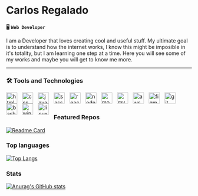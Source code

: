 # Carlos Regalado

🖥 **`Web Developer`**

I am a Developer that loves creating cool and useful stuff. My ultimate goal is to understand how the internet works, I know this might be imposible in it's totality, but I am learning one step at a time.
Here you will see some of my works and maybe you will get to know me more.

---
### 🛠 Tools and Technologies

<img align="left" alt="html"        width="30px" style="padding-right:10px" src="https://cdn.jsdelivr.net/gh/devicons/devicon/icons/html5/html5-original.svg"/>
<img align="left" alt="css"         width="30px" style="padding-right:10px" src="https://cdn.jsdelivr.net/gh/devicons/devicon/icons/css3/css3-original.svg"/>
<img align="left" alt="javascript"  width="30px" style="padding-right:10px" src="https://cdn.jsdelivr.net/gh/devicons/devicon/icons/javascript/javascript-original.svg"/>
<img align="left" alt="sass"        width="30px" style="padding-right:10px" src="https://cdn.jsdelivr.net/gh/devicons/devicon/icons/sass/sass-original.svg"/>
<img align="left" alt="react"       width="30px" style="padding-right:10px" src="https://cdn.jsdelivr.net/gh/devicons/devicon/icons/react/react-original.svg"/>
<img align="left" alt="nodejs"      width="30px" style="padding-right:10px" src="https://cdn.jsdelivr.net/gh/devicons/devicon/icons/nodejs/nodejs-original.svg"/>
<img align="left" alt="mongodb"     width="30px" style="padding-right:10px" src="https://cdn.jsdelivr.net/gh/devicons/devicon/icons/mongodb/mongodb-original.svg"/>
<img align="left" alt="mysql"       width="30px" style="padding-right:10px" src="https://cdn.jsdelivr.net/gh/devicons/devicon/icons/mysql/mysql-original.svg"/>
<img align="left" alt="aws"         width="30px" style="padding-right:10px" src="https://cdn.jsdelivr.net/gh/devicons/devicon/icons/amazonwebservices/amazonwebservices-original.svg"/>
<img align="left" alt="figma"       width="30px" style="padding-right:10px" src="https://cdn.jsdelivr.net/gh/devicons/devicon/icons/figma/figma-original.svg"/>
<img align="left" alt="git"         width="30px" style="padding-right:10px" src="https://cdn.jsdelivr.net/gh/devicons/devicon/icons/git/git-original.svg"/>
<img align="left" alt="bash"        width="30px" style="padding-right:10px" src="https://cdn.jsdelivr.net/gh/devicons/devicon/icons/bash/bash-original.svg"/>
<img align="left" alt="windows"     width="30px" style="padding-right:10px" src="https://cdn.jsdelivr.net/gh/devicons/devicon/icons/windows8/windows8-original.svg"/>
<img align="left" alt="linux"       width="30px" style="padding-right:10px" src="https://cdn.jsdelivr.net/gh/devicons/devicon/icons/ubuntu/ubuntu-plain.svg"/>
<br> <br>

### Featured Repos

[![Readme Card](https://github-readme-stats.vercel.app/api/pin/?username=carlosdra&repo=Quizzical-app&theme=cobalt)](https://github.com/anuraghazra/github-readme-stats)

### Top languages

[![Top Langs](https://github-readme-stats.vercel.app/api/top-langs/?username=carlosdra&layout=compact&theme=algolia)](https://github.com/anuraghazra/github-readme-stats)

### Stats

[![Anurag's GitHub stats](https://github-readme-stats.vercel.app/api?username=carlosdra&count_private=true&theme=nightowl&show_icons=true)](https://github.com/anuraghazra/github-readme-stats)

<!-- create wakatime account [![willianrod's wakatime stats](https://github-readme-stats.vercel.app/api/wakatime?username=carlosdra)](https://github.com/anuraghazra/github-readme-stats) -->






